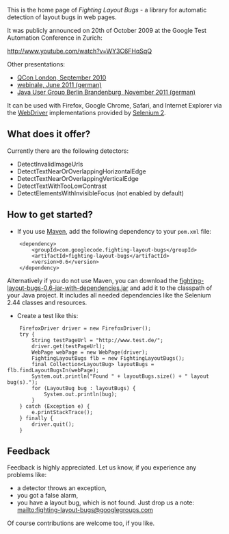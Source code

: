 This is the home page of _Fighting Layout Bugs_ - a library for automatic detection of layout bugs in web pages.

It was publicly announced on 20th of October 2009 at the Google Test Automation Conference in Zurich:

http://www.youtube.com/watch?v=WY3C6FHqSqQ

Other presentations:
  * [QCon London, September 2010](http://www.infoq.com/presentations/Fighting-Layout-Bugs)
  * [webinale, June 2011 (german)](http://www.slideshare.net/MichaelTamm/fighting-layout-bugs)
  * [Java User Group Berlin Brandenburg, November 2011 (german)](http://www.slideshare.net/MichaelTamm/fighting-layout-bugs-jugbb-2011)

It can be used with Firefox, Google Chrome, Safari, and Internet Explorer via the [WebDriver](http://selenium.googlecode.com/svn/trunk/docs/api/java/org/openqa/selenium/WebDriver.html) implementations provided by [Selenium 2](http://selenium.googlecode.com/).

## What does it offer? ##

Currently there are the following detectors:

  * DetectInvalidImageUrls
  * DetectTextNearOrOverlappingHorizontalEdge
  * DetectTextNearOrOverlappingVerticalEdge
  * DetectTextWithTooLowContrast
  * DetectElementsWithInvisibleFocus (not enabled by default)

## How to get started? ##

  * If you use [Maven](http://maven.apache.org), add the following dependency to your `pom.xml` file:
```
    <dependency>
        <groupId>com.googlecode.fighting-layout-bugs</groupId>
        <artifactId>fighting-layout-bugs</artifactId>
        <version>0.6</version>
    </dependency>
```
Alternatively if you do not use Maven, you can download the [fighting-layout-bugs-0.6-jar-with-dependencies.jar](https://drive.google.com/file/d/0B2szJKihLd7iRkYwYnpGTEhUalE/view) and add it to the classpath of your Java project. It includes all needed dependencies like the Selenium 2.44 classes and resources.
  * Create a test like this:
```
    FirefoxDriver driver = new FirefoxDriver();
    try {
        String testPageUrl = "http://www.test.de/";
        driver.get(testPageUrl);
        WebPage webPage = new WebPage(driver);
        FightingLayoutBugs flb = new FightingLayoutBugs();
        final Collection<LayoutBug> layoutBugs = flb.findLayoutBugsIn(webPage);
        System.out.println("Found " + layoutBugs.size() + " layout bug(s).");
        for (LayoutBug bug : layoutBugs) {
            System.out.println(bug);
        }
    } catch (Exception e) {
        e.printStackTrace();
    } finally {
        driver.quit();
    }
```

## Feedback ##

Feedback is highly appreciated. Let us know, if you experience any problems like:
  * a detector throws an exception,
  * you got a false alarm,
  * you have a layout bug, which is not found.
Just drop us a note: [mailto:fighting-layout-bugs@googlegroups.com](mailto:fighting-layout-bugs@googlegroups.com)

Of course contributions are welcome too, if you like.